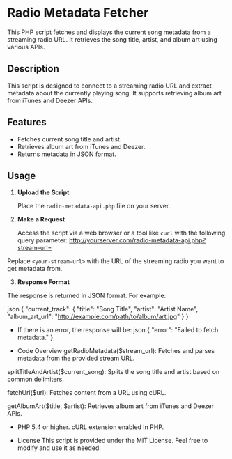 # Radio Metadata Fetcher

This PHP script fetches and displays the current song metadata from a streaming radio URL. It retrieves the song title, artist, and album art using various APIs.

## Description

This script is designed to connect to a streaming radio URL and extract metadata about the currently playing song. It supports retrieving album art from iTunes and Deezer APIs.

## Features

- Fetches current song title and artist.
- Retrieves album art from iTunes and Deezer.
- Returns metadata in JSON format.

## Usage

1. **Upload the Script**

   Place the `radio-metadata-api.php` file on your server.

2. **Make a Request**

   Access the script via a web browser or a tool like `curl` with the following query parameter:
   http://yourserver.com/radio-metadata-api.php?stream-url=<your-stream-url>


Replace `<your-stream-url>` with the URL of the streaming radio you want to get metadata from.

3. **Response Format**

The response is returned in JSON format. For example:

json
{
  "current_track": {
    "title": "Song Title",
    "artist": "Artist Name",
    "album_art_url": "http://example.com/path/to/album/art.jpg"
  }
}

* If there is an error, the response will be:
json
{
  "error": "Failed to fetch metadata."
}

* Code Overview
getRadioMetadata($stream_url): Fetches and parses metadata from the provided stream URL.

splitTitleAndArtist($current_song): Splits the song title and artist based on common delimiters.

fetchUrl($url): Fetches content from a URL using cURL.

getAlbumArt($title, $artist): Retrieves album art from iTunes and Deezer APIs.

* PHP 5.4 or higher.
cURL extension enabled in PHP.

* License
This script is provided under the MIT License. Feel free to modify and use it as needed.
